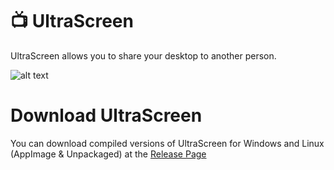 # 📺 UltraScreen
UltraScreen allows you to share your desktop to another person.

![alt text](https://github.com/w3yden/ultrascreen/blob/master/screenshots/Preview.png "")

# Download UltraScreen
You can download compiled versions of UltraScreen for Windows and Linux (AppImage & Unpackaged) at the [Release Page](https://github.com/w3yden/ultrascreen/releases)
